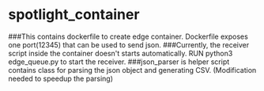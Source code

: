 # spotlight_container
###This contains dockerfile to create edge container. Dockerfile exposes one port(12345) that can be used to send json. 
###Currently, the receiver script inside the container doesn't starts automatically. RUN python3 edge_queue.py to start the receiver. 
###json_parser is helper script contains class for parsing the json object and generating CSV. (Modification needed to speedup the parsing)
